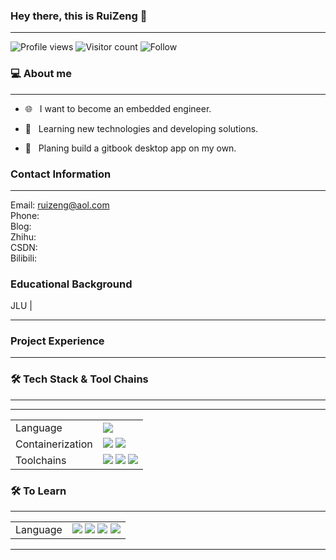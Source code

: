 ### Hey there, this is RuiZeng 👋

---


![Profile views](https://gpvc.arturio.dev/ruizengdev)
![Visitor count](https://visitor-badge.laobi.icu/badge?page_id=ruizengdev.ruizengdev)
![Follow](https://img.shields.io/github/followers/ruizengdev?label=Follow)

<h3> 💻 About me </h3>

<hr/>

- 🌐 &nbsp; I want to become an embedded engineer.

- 🤖 &nbsp; Learning new technologies and developing solutions.

- 🌱 &nbsp; Planing build a gitbook desktop app on my own.

<h3>Contact Information</h3>

---

Email: ruizeng@aol.com <br>
Phone: <br>
Blog: <br>
Zhihu: <br>
CSDN: <br>
Bilibili: <br>
<h3>Educational Background</h3>
JLU | 

---
<h3>Project Experience</h3>

---

<h3>🛠 Tech Stack & Tool Chains</h3>

---

<hr/>

<table>
<tr>
  <td>Language</td>
  <td>
    <img src="https://img.shields.io/badge/bash-4EAA25.svg?style=for-the-badge&logo=gnubash&logoColor=4EAA25&labelColor=white">
  </td>
</tr>
<tr>
  <td>Containerization</td>
  <td>
    <img src="https://img.shields.io/badge/docker-2496ED.svg?style=for-the-badge&logo=docker&logoColor=2496ED&labelColor=white">
    <img src="https://img.shields.io/badge/c-2496ED.svg?style=for-the-badge&logo=c&logoColor=2496ED&labelColor=white">
  </td>
</tr>

<tr>
  <td>Toolchains</td>
  <td>
    <img src="https://img.shields.io/badge/git-F05032.svg?style=for-the-badge&logo=git&logoColor=F05032&labelColor=white">
    <img src="https://img.shields.io/badge/markdown-000000.svg?style=for-the-badge&logo=markdown&logoColor=000000&labelColor=white">
    <img src="https://img.shields.io/badge/visualstudiocode-007ACC.svg?style=for-the-badge&logo=visualstudiocode&logoColor=007ACC&labelColor=white">
   </td>
</tr>
</table>

<h3>🛠 To Learn</h3>

<hr/>

<table>
<tr>
  <td>Language</td>
  <td>
    <img src="https://img.shields.io/badge/golang-00ADD8.svg?style=for-the-badge&logo=go&logoColor=00ADD8&labelColor=white">
    <img src="https://img.shields.io/badge/java-F56C2D.svg?style=for-the-badge&logo=openjdk&logoColor=F56C2D&labelColor=white">
    <img src="https://img.shields.io/badge/c++-00599C.svg?style=for-the-badge&logo=cplusplus&logoColor=00599C&labelColor=white">
    <img src="https://img.shields.io/badge/python-3776AB.svg?style=for-the-badge&logo=python&logoColor=3776AB&labelColor=white">
  </td>
</tr>
</table>

<hr>

